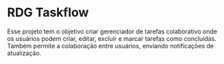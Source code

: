 # RDG Taskflow
 
Esse projeto tem o objetivo criar gerenciador de tarefas colaborativo onde os usuários podem criar, editar, excluir e marcar tarefas como concluídas. Também permite a colaboração entre usuários, enviando notificações de atualização.
